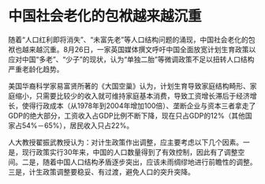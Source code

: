 
# 中国社会老化的包袱越来越沉重

随着“人口红利即将消失”、“未富先老”等人口结构问题的涌现，中国社会老化的包袱也越来越沉重。8月26日，一家英国媒体撰文呼吁中国全面放宽计划生育政策以应对中国“多老”、“少子”的现状，认为“单独二胎”等微调政策不足以扭转人口结构严重老龄化趋势。

美国华裔科学家易富贤所著的《大国空巢》认为，计划生育导致家庭结构畸形、家庭缩小，只需要比较少的收入就可维持家庭基本消费，导致工资增长滞后于经济增长，使得行政成本（从1978年到2004年增加100倍）、垄断企业与资本三者拿走了GDP的绝大部分，工资收入占GDP比例不断下降，现在只占GDP的12%（其他国家占54%－65%），居民收入只占22%。

人大教授翟振武教授认为：对计生政策作出调整，应主要考虑以下几个因素。一是，现行政策实行30年来，中国的人口数量得到了有效控制，因此有了调整空间。二是，随着中国人口结构矛盾逐步突出，应该未雨绸缪地进行前瞻性的调整。三是，计生政策调整要稳妥、有过渡，避免人口的突升突降。
